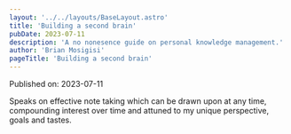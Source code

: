 ```yaml
---
layout: '../../layouts/BaseLayout.astro'
title: 'Building a second brain'
pubDate: 2023-07-11
description: 'A no nonesence guide on personal knowledge management.'
author: 'Brian Mosigisi'
pageTitle: 'Building a second brain'
---
```


Published on: 2023-07-11

Speaks on effective note taking which can be drawn upon at any time, compounding interest over time and attuned to my unique perspective, goals and tastes.

